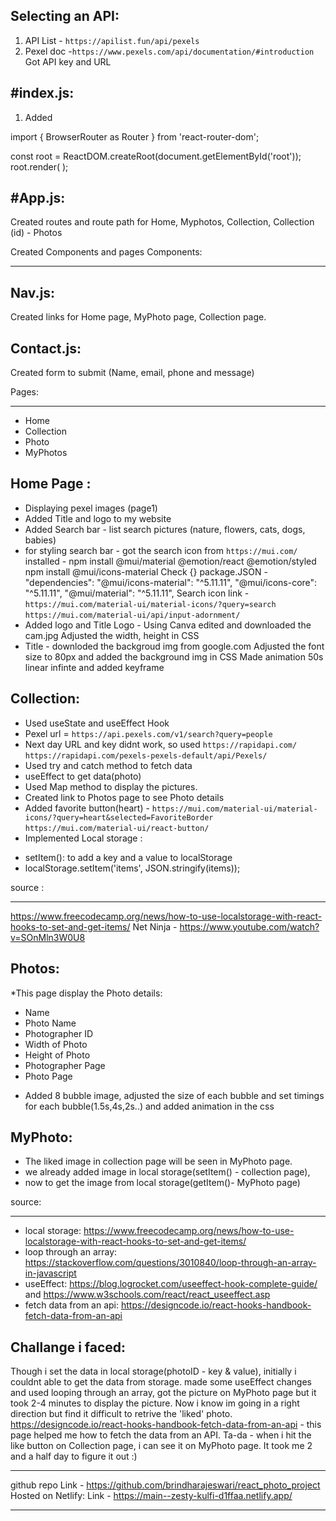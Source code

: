 Selecting an API:
-----------------
1. API List - `https://apilist.fun/api/pexels`
2. Pexel doc -`https://www.pexels.com/api/documentation/#introduction`
Got API key and URL

#index.js:
---------
1. Added

import { BrowserRouter as Router } from 'react-router-dom';

const root = ReactDOM.createRoot(document.getElementById('root'));
root.render(
  <Router>
    <App />
  </Router>
);

#App.js:
--------
Created routes and route path for Home, Myphotos, Collection, Collection (id) - Photos

Created Components and pages
Components:
**********
Nav.js:
-------
Created links for Home page, MyPhoto page, Collection page.

Contact.js:
-----------
Created form to submit (Name, email, phone and message)

Pages:
******
- Home  
- Collection
- Photo
- MyPhotos

Home Page :
---------
* Displaying pexel images (page1)
* Added Title and logo to my website
* Added Search bar - list search pictures (nature, flowers, cats, dogs, babies)
* for styling search bar - got the search icon from `https://mui.com/`
  installed - npm install @mui/material @emotion/react @emotion/styled
  npm install @mui/icons-material
  Check {} package.JSON - "dependencies": 
    "@mui/icons-material": "^5.11.11",
    "@mui/icons-core": "^5.11.11",
    "@mui/material": "^5.11.11",
  Search icon link - `https://mui.com/material-ui/material-icons/?query=search`
  `https://mui.com/material-ui/api/input-adornment/`
* Added logo and Title
  Logo - Using Canva edited and downloaded the cam.jpg 
  Adjusted the width, height in CSS
* Title - downloded the backgroud img from google.com
  Adjusted the font size to 80px and added the background img in CSS
  Made animation 50s linear infinte and added keyframe

Collection:
------------  
* Used useState and useEffect Hook
* Pexel url = `https://api.pexels.com/v1/search?query=people`
* Next day URL and key didnt work, so used `https://rapidapi.com/`
`https://rapidapi.com/pexels-pexels-default/api/Pexels/`
* Used try and catch method to fetch data
* useEffect to get data(photo)
* Used Map method to display the pictures.
* Created link to Photos page to see Photo details
* Added favorite button(heart) - `https://mui.com/material-ui/material-icons/?query=heart&selected=FavoriteBorder`
`https://mui.com/material-ui/react-button/`
* Implemented Local storage :
 - setItem(): to add a key and a value to localStorage
 - localStorage.setItem('items', JSON.stringify(items));

source : 
*********
https://www.freecodecamp.org/news/how-to-use-localstorage-with-react-hooks-to-set-and-get-items/
Net Ninja - https://www.youtube.com/watch?v=SOnMln3W0U8


Photos:
--------
*This page display the Photo details:
 - Name
 - Photo Name
 - Photographer ID
 - Width of Photo
 - Height of Photo
 - Photographer Page
 - Photo Page
* Added 8 bubble image, adjusted the size of each bubble
and set timings for each bubble(1.5s,4s,2s..) and added animation in the css

MyPhoto:
---------
* The liked image in collection page will be seen in MyPhoto page.
* we already added image in local storage(setItem() - collection page),
* now to get the image from local storage(getItem()- MyPhoto page)

source:
********
- local storage: https://www.freecodecamp.org/news/how-to-use-localstorage-with-react-hooks-to-set-and-get-items/
- loop through an array: https://stackoverflow.com/questions/3010840/loop-through-an-array-in-javascript
- useEffect: https://blog.logrocket.com/useeffect-hook-complete-guide/ and https://www.w3schools.com/react/react_useeffect.asp
- fetch data from an api: https://designcode.io/react-hooks-handbook-fetch-data-from-an-api

Challange i faced:
------------------
Though i set the data in local storage(photoID - key & value), initially i couldnt able to get the data from storage.
made some useEffect changes and used looping through an array, got the picture on MyPhoto page but it took 2-4 minutes to display the picture.
Now i know im going in a right direction but find it difficult to retrive the 'liked' photo.
https://designcode.io/react-hooks-handbook-fetch-data-from-an-api - this page helped me how to fetch the data from an API.
Ta-da - when i hit the like button on Collection page, i can see it on MyPhoto page. It took me 2 and a half day to figure it out :)

________________________________________________________________________________________________________________________

github repo Link - https://github.com/brindharajeswari/react_photo_project
Hosted on Netlify: Link - https://main--zesty-kulfi-d1ffaa.netlify.app/

_________________________________________________________________________________________________________________________